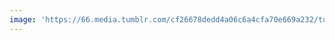 ```yaml
---
image: 'https://66.media.tumblr.com/cf26678dedd4a06c6a4cfa70e669a232/tumblr_p670etTzV51tbdx3so1_r1_1280.jpg'
---
```

